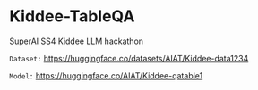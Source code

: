 # Kiddee-TableQA
SuperAI SS4 Kiddee LLM hackathon

```Dataset:``` https://huggingface.co/datasets/AIAT/Kiddee-data1234

```Model:``` https://huggingface.co/AIAT/Kiddee-qatable1
